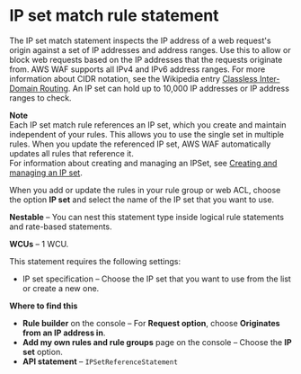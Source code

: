 # IP set match rule statement<a name="waf-rule-statement-type-ipset-match"></a>

The IP set match statement inspects the IP address of a web request's origin against a set of IP addresses and address ranges\. Use this to allow or block web requests based on the IP addresses that the requests originate from\. AWS WAF supports all IPv4 and IPv6 address ranges\. For more information about CIDR notation, see the Wikipedia entry [Classless Inter\-Domain Routing](https://en.wikipedia.org/wiki/Classless_Inter-Domain_Routing)\. An IP set can hold up to 10,000 IP addresses or IP address ranges to check\.

**Note**  
Each IP set match rule references an IP set, which you create and maintain independent of your rules\. This allows you to use the single set in multiple rules\. When you update the referenced IP set, AWS WAF automatically updates all rules that reference it\.   
For information about creating and managing an IPSet, see [Creating and managing an IP set](waf-ip-set-managing.md)\.

When you add or update the rules in your rule group or web ACL, choose the option **IP set** and select the name of the IP set that you want to use\. 

**Nestable** – You can nest this statement type inside logical rule statements and rate\-based statements\. 

**WCUs** – 1 WCU\. 

This statement requires the following settings: 
+ IP set specification – Choose the IP set that you want to use from the list or create a new one\. 

**Where to find this**
+ **Rule builder** on the console – For **Request option**, choose **Originates from an IP address in**\.
+ **Add my own rules and rule groups** page on the console – Choose the **IP set** option\.
+ **API statement** – `IPSetReferenceStatement`